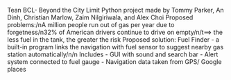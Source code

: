Tean BCL- Beyond the City Limit
Python project made by Tommy Parker, An Dinh, Christian Marlow, Zaim Nilgiriwala, and Alex Choi
Proposed problems:/nA million people run out of gas per year due to forgetness/n32% of American drivers continue to drive on empty/n/t==> the less fuel in the tank, the greater the risk
Proposed solution: Fuel Finder - a built-in program links the navigation with fuel sensor to suggest nearby gas station automatically/n/n
    Includes - GUI with sound and search bar
             - Alert system connected to fuel gauge
             - Navigation data taken from GPS/ Google places
